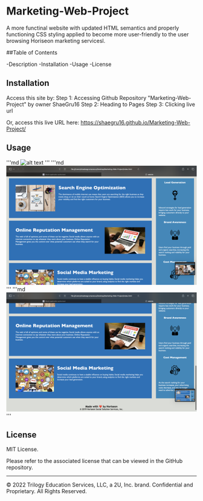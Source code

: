 # Marketing-Web-Project

A more functinal website with updated HTML semantics and properly functioning CSS styling applied to become more user-friendly to the user browsing Horiseon marketing servicesl. 

##Table of Contents

-Description
-Installation
-Usage
-License


## Installation
Access this site by:
Step 1: Accessing Github Repository "Marketing-Web-Project" by owner ShaeGru16
Step 2: Heading to Pages
Step 3: Clicking live url

Or, access this live URL here: https://shaegru16.github.io/Marketing-Web-Project/


## Usage 

'''md
![alt text](assets/images/1.png)
'''
'''md
![alt text](assets/images/2.png)
'''
'''md
![alt text](assets/images/3.png)
'''

## License

MIT License.

Please refer to the associated license that can be viewed in the GitHub repository.

---
© 2022 Trilogy Education Services, LLC, a 2U, Inc. brand. Confidential and Proprietary. All Rights Reserved.